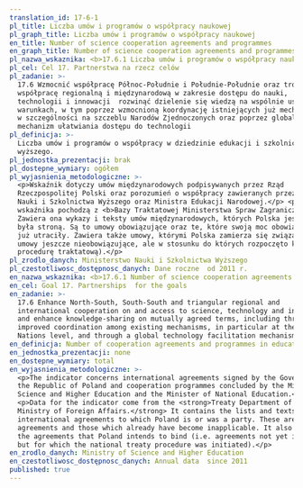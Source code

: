 ```yaml
---
translation_id: 17-6-1
pl_title: Liczba umów i programów o współpracy naukowej
pl_graph_title: Liczba umów i programów o współpracy naukowej
en_title: Number of science cooperation agreements and programmes
en_graph_title: Number of science cooperation agreements and programmes
pl_nazwa_wskaznika: <b>17.6.1 Liczba umów i programów o współpracy naukowej</b>
pl_cel: Cel 17. Partnerstwa na rzecz celów
pl_zadanie: >-
  17.6 Wzmocnić współpracę Północ-Południe i Południe-Południe oraz trójstronną,
  współpracę regionalną i międzynarodową w zakresie dostępu do nauki,
  technologii i innowacji  rozwinąć dzielenie się wiedzą na wspólnie ustalonych
  warunkach, w tym poprzez wzmocnioną koordynację istniejących już mechanizmów,
  w szczególności na szczeblu Narodów Zjednoczonych oraz poprzez globalny
  mechanizm ułatwiania dostępu do technologii
pl_definicja: >-
  Liczba umów i programów o współpracy w dziedzinie edukacji i szkolnictwa
  wyższego.
pl_jednostka_prezentacji: brak
pl_dostepne_wymiary: ogółem
pl_wyjasnienia_metodologiczne: >-
  <p>Wskaźnik dotyczy umów międzynarodowych podpisywanych przez Rząd
  Rzeczpospolitej Polski oraz porozumień o współpracy zawieranych przez Ministra
  Nauki i Szkolnictwa Wyższego oraz Ministra Edukacji Narodowej.</p> <p>Dane dla
  wskaźnika pochodzą z <b>Bazy Traktatowej Ministerstwa Spraw Zagranicznych</b>.
  Zawiera ona wykazy i teksty umów międzynarodowych, których Polska jest lub
  była stroną. Są to umowy obowiązujące oraz te, które swoją moc obowiązującą
  już utraciły. Zawiera także umowy, którymi Polska zamierza się związać (tj.
  umowy jeszcze nieobowiązujące, ale w stosunku do których rozpoczęto krajową
  procedurę traktatową).</p>
pl_zrodlo_danych: Ministerstwo Nauki i Szkolnictwa Wyższego
pl_czestotliwosc_dostępnosc_danych: Dane roczne  od 2011 r.
en_nazwa_wskaznika: <b>17.6.1 Number of science cooperation agreements and programmes</b>
en_cel: Goal 17. Partnerships  for the goals
en_zadanie: >-
  17.6 Enhance North-South, South-South and triangular regional and
  international cooperation on and access to science, technology and innovation
  and enhance knowledge-sharing on mutually agreed terms, including through
  improved coordination among existing mechanisms, in particular at the United
  Nations level, and through a global technology facilitation mechanism
en_definicja: Number of cooperation agreements and programmes in education.
en_jednostka_prezentacji: none
en_dostepne_wymiary: total
en_wyjasnienia_metodologiczne: >-
  <p>The indicator concerns international agreements signed by the Government of
  the Republic of Poland and cooperation programmes concluded by the Minister of
  Science and Higher Education and the Minister of National Education.</p>
  <p>Data for the indicator come from the <strong>Treaty Department of the
  Ministry of Foreign Affairs.</strong> It contains the lists and texts of
  international agreements to which Poland is or was a party. These are binding
  agreements and those which already have become inapplicable. It also contains
  the agreements that Poland intends to bind (i.e. agreements not yet in force
  but for which the national treaty procedure was initiated).</p>
en_zrodlo_danych: Ministry of Science and Higher Education
en_czestotliwosc_dostępnosc_danych: Annual data  since 2011
published: true
---
```

